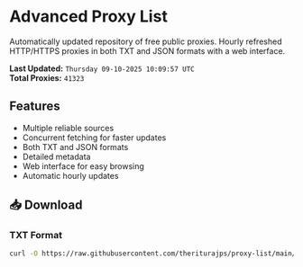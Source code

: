# Advanced Proxy List

Automatically updated repository of free public proxies. Hourly refreshed HTTP/HTTPS proxies in both TXT and JSON formats with a web interface.

**Last Updated:** `Thursday 09-10-2025 10:09:57 UTC`  
**Total Proxies:** `41323`

## Features
- Multiple reliable sources
- Concurrent fetching for faster updates
- Both TXT and JSON formats
- Detailed metadata
- Web interface for easy browsing
- Automatic hourly updates

## 📥 Download

### TXT Format
```bash
curl -O https://raw.githubusercontent.com/theriturajps/proxy-list/main/proxies.txt